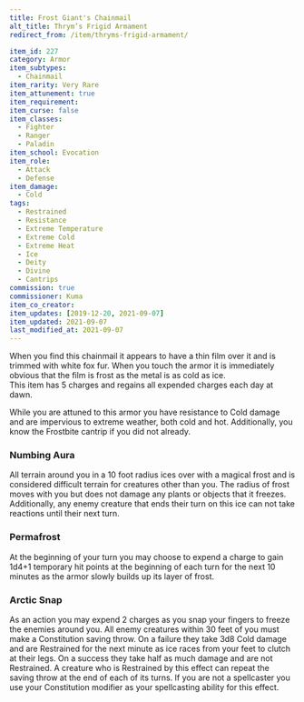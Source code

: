 ```yaml
---
title: Frost Giant's Chainmail
alt_title: Thrym’s Frigid Armament
redirect_from: /item/thryms-frigid-armament/

item_id: 227
category: Armor
item_subtypes: 
  - Chainmail
item_rarity: Very Rare
item_attunement: true
item_requirement: 
item_curse: false
item_classes: 
  - Fighter
  - Ranger
  - Paladin
item_school: Evocation
item_role: 
  - Attack
  - Defense
item_damage: 
  - Cold
tags:
  - Restrained
  - Resistance
  - Extreme Temperature
  - Extreme Cold
  - Extreme Heat
  - Ice
  - Deity
  - Divine
  - Cantrips
commission: true
commissioner: Kuma
item_co_creator: 
item_updates: [2019-12-20, 2021-09-07]
item_updated: 2021-09-07
last_modified_at: 2021-09-07
---
```


When you find this chainmail it appears to have a thin film over it and is trimmed with white fox fur. When you touch the armor it is immediately obvious that the film is frost as the metal is as cold as ice.  
This item has 5 charges and regains all expended charges each day at dawn.

While you are attuned to this armor you have resistance to Cold damage and are impervious to extreme weather, both cold and hot. Additionally, you know the <magic-spell>Frostbite</magic-spell> cantrip if you did not already.  

<!--excerpt-->
### Numbing Aura
All terrain around you in a 10 foot radius ices over with a magical frost and is considered difficult terrain for creatures other than you. The radius of frost moves with you but does not damage any plants or objects that it freezes. Additionally, any enemy creature that ends their turn on this ice can not take reactions until their next turn.

### Permafrost
At the beginning of your turn you may choose to expend a charge to gain 1d4+1 temporary hit points at the beginning of each turn for the next 10 minutes as the armor slowly builds up its layer of frost.

### Arctic Snap
As an action you may expend 2 charges as you snap your fingers to freeze the enemies around you. All enemy creatures within 30 feet of you must make a Constitution saving throw. On a failure they take 3d8 Cold damage and are Restrained for the next minute as ice races from your feet to clutch at their legs. On a success they take half as much damage and are not Restrained.
A creature who is Restrained by this effect can repeat the saving throw at the end of each of its turns. If you are not a spellcaster you use your Constitution modifier as your spellcasting ability for this effect.
